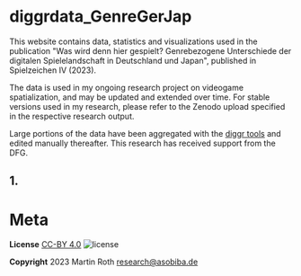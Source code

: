 # diggrdata_GenreGerJap
This website contains data, statistics and visualizations used in the publication "Was wird denn hier gespielt? Genrebezogene Unterschiede der digitalen Spielelandschaft in Deutschland und Japan", published in Spielzeichen IV (2023).

The data is used in my ongoing research project on videogame spatialization, and may be updated and extended over time. For stable versions used in my research, please refer to the Zenodo upload specified in the respective research output.

Large portions of the data have been aggregated with the [diggr tools](https://github.com/diggr/) and edited manually thereafter. This research has received support from the DFG.

## 1. 

# Meta

<!--- **Zenodo Repository Snapshots
[![DOI](https://zenodo.org/badge/326400336.svg)](https://zenodo.org/badge/latestdoi/326400336) --->

**License**
[CC-BY 4.0](http://creativecommons.org/licenses/by/4.0)
![license](https://i.creativecommons.org/l/by/4.0/80x15.png)

**Copyright**
2023 Martin Roth [research@asobiba.de](research@asobiba.de)

<!--
# diggrdata_FromSoftware

This site augments my publications on the spatialization of videogame production, distribution and reception in the case of the Japanese company FromSoftware.
This research is currently published or accepted for publication as follows:

- Roth, Martin (ロート　マーティン). Accepted, 2021. テレビゲーム文化の空間的展開：FromSoftwareゲームの生産的・流通的展開とそれにおけるソフトな文化的境界線. [Replaying Japan](https://www.rcgs.jp/?page_id=200), Vol. 3.

The site features interactive and non-interactive visualizations used for or resulting from my analysis of the data stored in the [diggrdata_FromSoftware repository](https://github.com/m4chi/diggrdata_FromSoftware). For more information, see the [README](README.md).
The data is used in my ongoing research project on videogame spatialization, and will be updated and extended over time. For stable versions used in my research, please refer to the Zenodo snapshot specified in the respective research output.


## 1. FromSoftware Production

### 1.1. FromSoftware Collaborators per game per country

The following figures provide an overview of the companies involved in the production of FromSoftware games, based on datasets [1. FromSoftware DataTable](/data/FromSoftware_Tulpa_DataTable_edited20210105.csv) and [2. FromSoftware Production Network based on Mobygames Release Data](/data/). Click on the image for a higher resolution version.

[![Headquarter Locations of Companies involved in FromSoftware games](visualizations/FromSoftware_ReleaseAnalysis_CompanyLocations.svg)](visualizations/FromSoftware_ReleaseAnalysis_CompanyLocations.svg)

[![Role-based chart of company locations, divided into two groups, a.) Japan, b.) other countries](visualizations/FromSoftware_Rolebased_companyCountries.svg)](visualizations/FromSoftware_Rolebased_companyCountries.svg)

### 1.2. FromSoftware Production Network based on Mobygames Release Data

The following figures depict the production networks of companies involved in FromSoftware games according to the release data on Mobygames.com, based on the dataset 2. FromSoftware Production Network [nodelist](/data/FromSoftware_ProductionNetwork_MobygamesReleaseBased20201005_nodes.csv) and [edgelist](/data/FromSoftware_ProductionNetwork_MobygamesReleaseBased20201005_edges.csv). Edges are based on contribution to the same game (collaboration network). Nodes are defined for each company in each distinct role it takes on. Company location was added where available via Wikidata. The data was created with [diggr lemongrab](https://github.com/diggr/lemongrab) and edited manually in Gephi 0.9.2 to add statistical data, as well as to include several country data missing on Wikidata and a country based color hex code, following this color schema:

![this hex color schema](visualizations/FromSoftCountryColorCodesTable.png)

The following network visualization shows all actors, meaning any companies in any role involved in producing a FromSoftware game.

[![FromSoftware Production Network, all collaborators](visualizations/FromSoftware_ProductionNetwork_withroles_all.svg)](visualizations/FromSoftware_ProductionNetwork_withroles_all.svg)

The following network visualization excludes the actors who take on functions needed when publishing a game outside of Japan, such as "localization."

[![FromSoftware Production Network, limited collaborators](visualizations/FromSoftware_ProductionNetwork_withroles_nopubldistrloc.svg)](visualizations/FromSoftware_ProductionNetwork_withroles_nopubldistrloc.svg)


## 2. FromSoftware Distribution

### 2.1. Distribution Overview

The following visualizations show the historical change in the regional distribution of FromSoftware games. They are based on the dataset [1. FromSoftware DataTable](/data/FromSoftware_Tulpa_DataTable_edited20210105.csv) and [3. FromSoftware Release Data](/data/FromSoftware_releases.json).

Number of releases per region per game
[![Per-game releases per region, stacked](visualizations/FromSoftware_ReleaseAnalysis_ReleaseRegion.svg)](visualizations/FromSoftware_ReleaseAnalysis_ReleaseRegion.svg)

First release region distribution
[![Distribution of first releases by region](visualizations/FromSoftware_ReleaseAnalysis_FirstReleaseCountryDistribution.svg)](visualizations/FromSoftware_ReleaseAnalysis_FirstReleaseCountryDistribution.svg)

Temporal distance between first release in Japan and first release in US and EU
[![Temporal Distance between first release in Japan and first release in the US and EU region](visualizations/FromSoftware_ReleaseAnalysis_ReleaseDistanceJPEUUS.svg)](visualizations/FromSoftware_ReleaseAnalysis_ReleaseDistanceJPEUUS.svg)

### 2.2. Release Timeline

The following link takes you to an interactive visualization of all available FromSoftware game releases in Japan (JP), Europe (EU) and North America (US) mapped on a timeline with various additional information about each game. The visualization was created with [diggr tulpa](https://github.com/diggr/tulpa). Provenance information is available, added with [diggr provit](https://github.com/diggr/provit).

[Interactive Release Timeline](visualizations/fromsoft_release_release_timeline.html)

# Meta

**License**
[CC-BY 4.0](http://creativecommons.org/licenses/by/4.0)
![license](https://i.creativecommons.org/l/by/4.0/80x15.png)

**Copyright**
2021 Martin Roth [research@asobiba.de](mailto: research@asobiba.de)
-->

